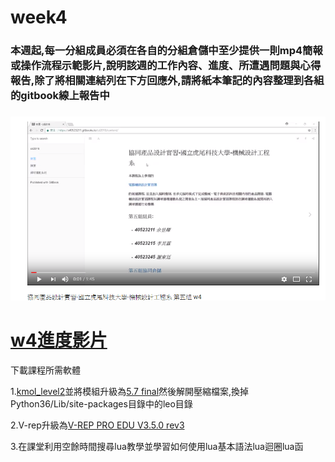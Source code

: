 # **week4**

### **本週起,每一分組成員必須在各自的分組倉儲中至少提供一則mp4簡報或操作流程示範影片,說明該週的工作內容、進度、所遭遇問題與心得報告,除了將相關連結列在下方回應外,請將紙本筆記的內容整理到各組的gitbook線上報告中**

### 

![](/assets/4.png)

# [**w4進度影片**](https://www.youtube.com/watch?v=ImO5ZcQ_db4)

下載課程所需軟體

1.[kmol\_level2](https://drive.google.com/file/d/1qSVNH1052bcPyepgGfxN8dciufOM0gUu/view)並將模組升級為[5.7 final](https://github.com/leo-editor/leo-editor/releases/tag/5.7)然後解開壓縮檔案,換掉Python36/Lib/site-packages目錄中的leo目錄

2.V-rep升級為[V-REP PRO EDU V3.5.0 rev3](https://drive.google.com/file/d/1Xvctl8-83LXhz7MahE3sRVqoqmX0bM3q/view)

3.在課堂利用空餘時間搜尋lua教學並學習如何使用lua基本語法lua迴圈lua函

